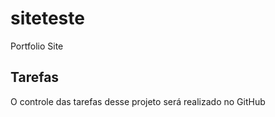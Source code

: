 # siteteste
Portfolio Site

## Tarefas

O controle das tarefas desse projeto será realizado no GitHub